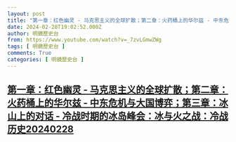 ```yaml
---
layout: post
title: "第一章：红色幽灵 - 马克思主义的全球扩散；第二章：火药桶上的华尔兹 - 中东危机与大国博弈；第三章：冰山上的对话 - 冷战时期的冰岛峰会：冰与火之战：冷战历史20240228"
date: 2024-02-28T19:02:52.000Z
author: 明鏡歷史台
from: https://www.youtube.com/watch?v=_7zvLGmwZWg
tags: [ 明鏡歷史台 ]
comments: True
categories: [ 明鏡歷史台 ]
---
```

<!--1709146972000-->
[第一章：红色幽灵 - 马克思主义的全球扩散；第二章：火药桶上的华尔兹 - 中东危机与大国博弈；第三章：冰山上的对话 - 冷战时期的冰岛峰会：冰与火之战：冷战历史20240228](https://www.youtube.com/watch?v=_7zvLGmwZWg)
------

<div>

</div>
